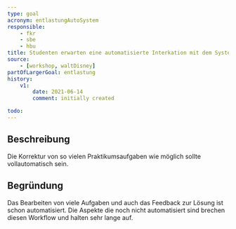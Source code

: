 ```yaml
---
type: goal
acronym: entlastungAutoSystem
responsible: 
    - fkr
    - sbe
    - hbu
title: Studenten erwarten eine automatisierte Interkation mit dem System
source: 
    - [workshop, waltDisney]
partOfLargerGoal: entlastung
history:
    v1:
        date: 2021-06-14
        comment: initially created

todo: 
---
```


## Beschreibung

Die Korrektur von so vielen Praktikumsaufgaben wie möglich sollte vollautomatisch sein.

## Begründung

Das Bearbeiten von viele Aufgaben und auch das Feedback zur Lösung ist schon automatisiert. Die Aspekte die noch nicht automatisiert sind brechen diesen Workflow und halten sehr lange auf.
